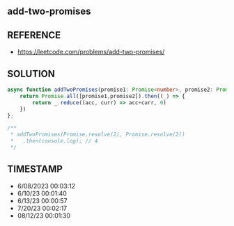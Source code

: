 ## add-two-promises

## REFERENCE

- https://leetcode.com/problems/add-two-promises/

## SOLUTION

``` Typescript
async function addTwoPromises(promise1: Promise<number>, promise2: Promise<number>): Promise<number> {
    return Promise.all([promise1,promise2]).then((_) => {
        return _.reduce((acc, curr) => acc+curr, 0)
    })
};

/**
 * addTwoPromises(Promise.resolve(2), Promise.resolve(2))
 *   .then(console.log); // 4
 */
```

## TIMESTAMP

- 6/08/2023 00:03:12
- 6/10/23 00:01:40
- 6/13/23 00:00:57
- 7/20/23 00:02:17
- 08/12/23 00:01:30
